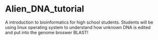 # Alien_DNA_tutorial
A introduction to bioinformatics for high school students. Students will be using linux operating system to understand how unknown DNA is edited and put into the genome broswer BLAST!
 
